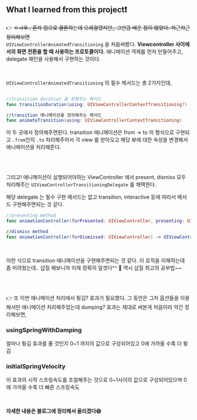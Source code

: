 ## What I learned from this project❗️

👉 ~~ㅇㅘ우.. 혼자 힘으로 클론하는데 오래걸렸지만,, 그만큼 배운 점이 많았다. 차근차근 정리해보면~~  
`UIViewControllerAnimatedTransitioning` 을 처음써봤다. **Viewcontroller 사이에서의 화면 전환을 할 때 사용하는 프로토콜이다.** 애니메이션 객체를 먼저 만들어주고, delegate 패턴을 사용해서 구현하는 것이다. 

<br>

`UIViewControllerAnimatedTransitioning` 의 필수 메서드는 총 2가지인데, 

```swift

//transition duration 을 정해주는 메서드
func transitionDuration(using: UIViewControllerContextTransitioning?) -> TimeInterval

//transition 애니메이션을 정의해주는 메서드
func animateTransition(using: UIViewControllerContextTransitioning)

```

이 두 곳에서 정의해주면된다. transition 애니메이션은 from -> to 의 형식으로 구현되고 `.from`인지  `.to` 처리해주어서 각 view 를 받아오고 해당 뷰에 대한 속성을 변경해서 애니메이션을 처리해준다. 

<br>

<br>


그리고! 애니메이션이 실행되어야하는 ViewController 에서 present, dismiss 모두 처리해주는 `UIViewControllerTransitioningDelegate` 를 채택한다.   

해당 delegate 는 필수 구현 메서드는 없고 transition, interactive 등에 따라서 메서드 구현해주면되는 것 같다.  

~~~swift
//presenting method
func animationController(forPresented: UIViewController, presenting: UIViewController, source: UIViewController) -> UIViewControllerAnimatedTransitioning?

//dismiss method
func animationController(forDismissed: UIViewController) -> UIViewControllerAnimatedTransitioning?
~~~

<br>


이런 식으로 transition 애니메이션을 구현해주면되는 것 같다. 이 로직을 이해하는데 좀 어려웠는데.. 삽질 해보니까 이제 정확히 알겟다^^ 🤨 역시 삽질 최고의 공부법~~

<br>
<br>


👉 또 이번 애니메이션 처리에서 튕김? 효과가 필요했다. 그 동안은 그저 옵션들을 이용해서만 애니메이션 처리해주었는데 dumping? 효과는 제대로 써본게 처음이라 약간 정리해보면,

### **usingSpringWithDamping**  
얼마나 튕김 효과를 줄 것인지 0~1 까지의 값으로 구성되어있고 0에 가까울 수록 더 튕김

### **initialSpringVelocity**
이 효과의 시작 스프링속도를 조절해주는 것으로 0~1사이의 값으로 구성되어있으며 0에 가까울 수록 더 빠른 스프링속도

<br>

**자세한 내용은 블로그에 정리해서 올리겠다😆**